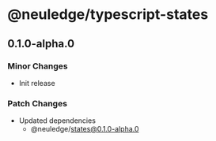 # @neuledge/typescript-states

## 0.1.0-alpha.0

### Minor Changes

- Init release

### Patch Changes

- Updated dependencies
  - @neuledge/states@0.1.0-alpha.0
